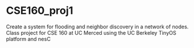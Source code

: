 CSE160_proj1
============

Create a system for flooding and neighbor discovery in a network of nodes. Class project for CSE 160 at UC Merced using the UC Berkeley TinyOS platform and nesC
